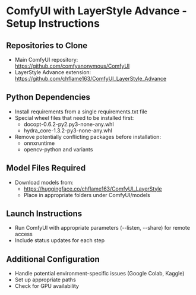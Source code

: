 # ComfyUI with LayerStyle Advance - Setup Instructions

## Repositories to Clone
- Main ComfyUI repository: https://github.com/comfyanonymous/ComfyUI
- LayerStyle Advance extension: https://github.com/chflame163/ComfyUI_LayerStyle_Advance

## Python Dependencies
- Install requirements from a single requirements.txt file
- Special wheel files that need to be installed first:
  - docopt-0.6.2-py2.py3-none-any.whl
  - hydra_core-1.3.2-py3-none-any.whl
- Remove potentially conflicting packages before installation:
  - onnxruntime
  - opencv-python and variants

## Model Files Required
- Download models from:
  - https://huggingface.co/chflame163/ComfyUI_LayerStyle
  - Place in appropriate folders under ComfyUI/models

## Launch Instructions
- Run ComfyUI with appropriate parameters (--listen, --share) for remote access
- Include status updates for each step

## Additional Configuration
- Handle potential environment-specific issues (Google Colab, Kaggle)
- Set up appropriate paths
- Check for GPU availability 